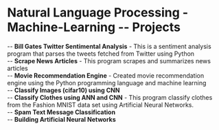 # Natural Language Processing - Machine-Learning -- Projects
-- **Bill Gates Twitter Sentimental Analysis** - This is a sentiment analysis program that parses the tweets fetched from Twitter using Python <br>
-- **Scrape News Articles** - This program scrapes and summarizes news articles <br>
-- **Movie Recommendation Engine** - Created movie recommendation engine using the Python programming language and machine learning <br>
-- **Classify Images (cifar10) using CNN**  <br>
-- **Classify Clothes using ANN and CNN** - This program classify clothes from the Fashion MNIST data set using Artificial Neural Networks. <br>
-- **Spam Text Message Classification** <br>
-- **Building Artificial Neural Networks** <br>
